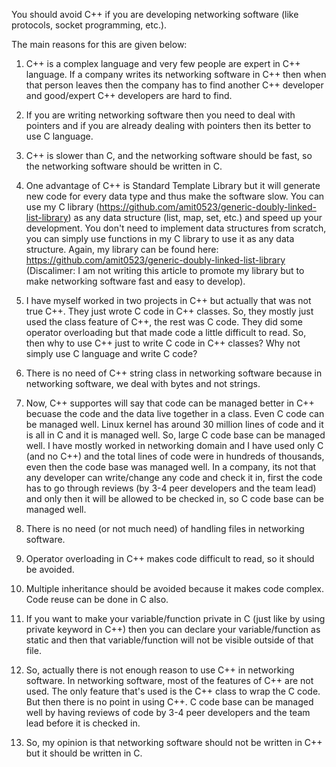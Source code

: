 You should avoid C++ if you are developing networking software (like protocols, socket programming, etc.).

The main reasons for this are given below:

1. C++ is a complex language and very few people are expert in C++ language. If a company writes its networking software in C++ then when that person leaves then the company has to find another C++ developer and good/expert C++ developers are hard to find.

2. If you are writing networking software then you need to deal with pointers and if you are already dealing with pointers then its better to use C language.

3. C++ is slower than C, and the networking software should be fast, so the networking software should be written in C.

4. One advantage of C++ is Standard Template Library but it will generate new code for every data type and thus make the software slow. You can use my C library (https://github.com/amit0523/generic-doubly-linked-list-library) as any data structure (list, map, set, etc.) and speed up your development. You don't need to implement data structures from scratch, you can simply use functions in my C library to use it as any data structure. Again, my library can be found here: https://github.com/amit0523/generic-doubly-linked-list-library (Discalimer: I am not writing this article to promote my library but to make networking software fast and easy to develop).

5. I have myself worked in two projects in C++ but actually that was not true C++. They just wrote C code in C++ classes. So, they mostly just used the class feature of C++, the rest was C code. They did some operator overloading but that made code a little difficult to read. So, then why to use C++ just to write C code in C++ classes? Why not simply use C language and write C code?

6. There is no need of C++ string class in networking software because in networking software, we deal with bytes and not strings.

7. Now, C++ supportes will say that code can be managed better in C++ becuase the code and the data live together in a class. Even C code can be managed well. Linux kernel has around 30 million lines of code and it is all in C and it is managed well. So, large C code base can be managed well. I have mostly worked in networking domain and I have used only C (and no C++) and the total lines of code were in hundreds of thousands, even then the code base was managed well. In a company, its not that any developer can write/change any code and check it in, first the code has to go through reviews (by 3-4 peer developers and the team lead) and only then it will be allowed to be checked in, so C code base can be managed well.

8. There is no need (or not much need) of handling files in networking software.

9. Operator overloading in C++ makes code difficult to read, so it should be avoided.

10. Multiple inheritance should be avoided because it makes code complex. Code reuse can be done in C also.

11. If you want to make your variable/function private in C (just like by using private keyword in C++) then you can declare your variable/function as static and then that variable/function will not be visible outside of that file.

12. So, actually there is not enough reason to use C++ in networking software. In networking software, most of the features of C++ are not used. The only feature that's used is the C++ class to wrap the C code. But then there is no point in using C++. C code base can be managed well by having reviews of code by 3-4 peer developers and the team lead before it is checked in.

13. So, my opinion is that networking software should not be written in C++ but it should be written in C.
